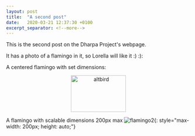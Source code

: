 ```yaml
---
layout: post
title:  "A second post"
date:   2020-03-21 12:37:30 +0100
excerpt_separator: <!--more-->
---
```

This is the second post on the Dharpa Project's webpage.

<!--more-->
 It has a photo of a flamingo in it, so Lorella will like it :) :):

A centered flamingo with set dimensions:
<p align="center">
 <img src="https://upload.wikimedia.org/wikipedia/commons/f/f9/Phoenicopterus_ruber_in_S%C3%A3o_Paulo_Zoo.jpg" alt="altbird" title="bird"  width="150" height="100">
 </p>

A flamingo with scalable dimensions 200px max
 ![flamingo2](https://upload.wikimedia.org/wikipedia/commons/f/f9/Phoenicopterus_ruber_in_S%C3%A3o_Paulo_Zoo.jpg){: style="max-width: 200px; height: auto;"}
